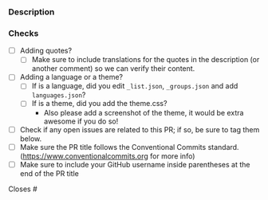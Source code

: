 ### Description

<!-- Please describe the change(s) made in your PR -->

### Checks

- [ ] Adding quotes?
  - [ ] Make sure to include translations for the quotes in the description (or another comment) so we can verify their content.
- [ ] Adding a language or a theme?
  - [ ] If is a language, did you edit `_list.json`, `_groups.json` and add `languages.json`?
  - [ ] If is a theme, did you add the theme.css?
    - Also please add a screenshot of the theme, it would be extra awesome if you do so!
- [ ] Check if any open issues are related to this PR; if so, be sure to tag them below.
- [ ] Make sure the PR title follows the Conventional Commits standard. (https://www.conventionalcommits.org for more info)
- [ ] Make sure to include your GitHub username inside parentheses at the end of the PR title

<!-- label(optional scope): pull request title (@your_github_username) -->

<!-- I know I know they seem boring but please do them, they help us and you will find out it also helps you.-->

Closes #

<!-- the issue(s) your PR resolves if any (delete if that is not the case) -->
<!-- please also reference any issues and or PRs related to your pull request -->
<!-- Also remove it if you are not following any issues. -->

<!-- pro tip: you can mention an issue, PR, or discussion on GitHub by referencing its hash number e.g: [#1234](https://github.com/monkeytypegame/monkeytype/pull/1234) -->

<!-- pro tip: you can press . (dot or period) in the code tab of any GitHub repo to get access to GitHub's VS Code web editor Enjoy! :) -->
